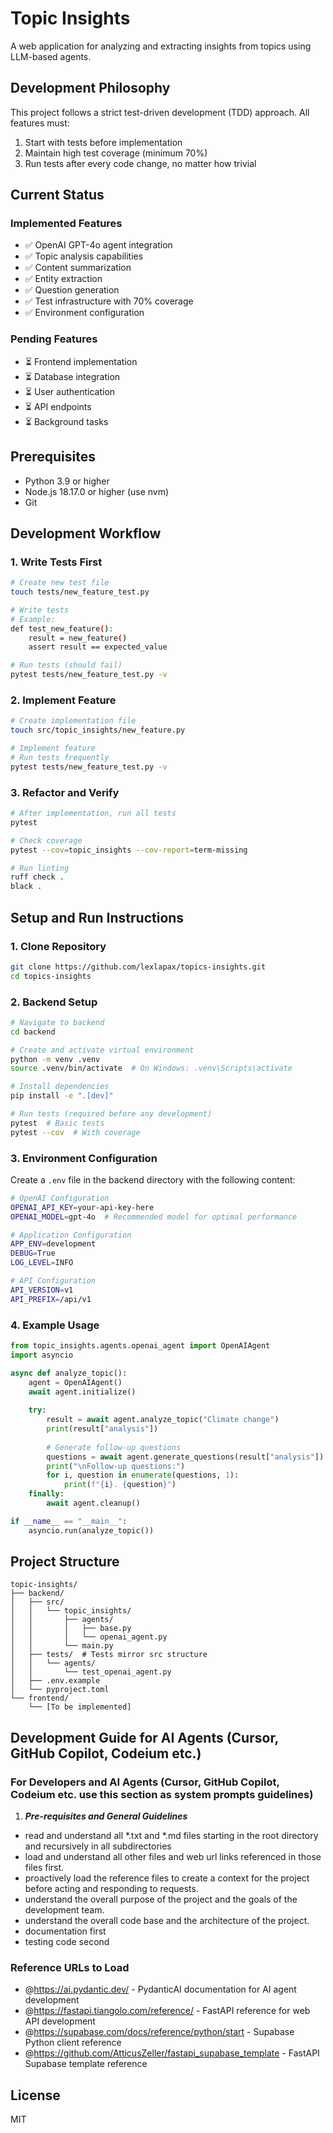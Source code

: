 # Topic Insights

A web application for analyzing and extracting insights from topics using LLM-based agents.

## Development Philosophy

This project follows a strict test-driven development (TDD) approach. All features must:
1. Start with tests before implementation
2. Maintain high test coverage (minimum 70%)
3. Run tests after every code change, no matter how trivial

## Current Status

### Implemented Features
- ✅ OpenAI GPT-4o agent integration
- ✅ Topic analysis capabilities
- ✅ Content summarization
- ✅ Entity extraction
- ✅ Question generation
- ✅ Test infrastructure with 70% coverage
- ✅ Environment configuration

### Pending Features
- ⏳ Frontend implementation
- ⏳ Database integration
- ⏳ User authentication
- ⏳ API endpoints
- ⏳ Background tasks

## Prerequisites

- Python 3.9 or higher
- Node.js 18.17.0 or higher (use nvm)
- Git

## Development Workflow

### 1. Write Tests First
```bash
# Create new test file
touch tests/new_feature_test.py

# Write tests
# Example:
def test_new_feature():
    result = new_feature()
    assert result == expected_value

# Run tests (should fail)
pytest tests/new_feature_test.py -v
```

### 2. Implement Feature
```bash
# Create implementation file
touch src/topic_insights/new_feature.py

# Implement feature
# Run tests frequently
pytest tests/new_feature_test.py -v
```

### 3. Refactor and Verify
```bash
# After implementation, run all tests
pytest

# Check coverage
pytest --cov=topic_insights --cov-report=term-missing

# Run linting
ruff check .
black .
```

## Setup and Run Instructions

### 1. Clone Repository
```bash
git clone https://github.com/lexlapax/topics-insights.git
cd topics-insights
```

### 2. Backend Setup
```bash
# Navigate to backend
cd backend

# Create and activate virtual environment
python -m venv .venv
source .venv/bin/activate  # On Windows: .venv\Scripts\activate

# Install dependencies
pip install -e ".[dev]"

# Run tests (required before any development)
pytest  # Basic tests
pytest --cov  # With coverage
```

### 3. Environment Configuration

Create a `.env` file in the backend directory with the following content:
```bash
# OpenAI Configuration
OPENAI_API_KEY=your-api-key-here
OPENAI_MODEL=gpt-4o  # Recommended model for optimal performance

# Application Configuration
APP_ENV=development
DEBUG=True
LOG_LEVEL=INFO

# API Configuration
API_VERSION=v1
API_PREFIX=/api/v1
```

### 4. Example Usage

```python
from topic_insights.agents.openai_agent import OpenAIAgent
import asyncio

async def analyze_topic():
    agent = OpenAIAgent()
    await agent.initialize()
    
    try:
        result = await agent.analyze_topic("Climate change")
        print(result["analysis"])
        
        # Generate follow-up questions
        questions = await agent.generate_questions(result["analysis"])
        print("\nFollow-up questions:")
        for i, question in enumerate(questions, 1):
            print(f"{i}. {question}")
    finally:
        await agent.cleanup()

if __name__ == "__main__":
    asyncio.run(analyze_topic())
```

## Project Structure

```
topic-insights/
├── backend/
│   ├── src/
│   │   └── topic_insights/
│   │       ├── agents/
│   │       │   ├── base.py
│   │       │   └── openai_agent.py
│   │       └── main.py
│   ├── tests/  # Tests mirror src structure
│   │   └── agents/
│   │       └── test_openai_agent.py
│   ├── .env.example
│   └── pyproject.toml
└── frontend/
    └── [To be implemented]
```

## Development Guide for AI Agents (Cursor, GitHub Copilot, Codeium etc.)
### For Developers and AI Agents (Cursor, GitHub Copilot, Codeium etc. use this section as system prompts guidelines)

1. ***Pre-requisites and General Guidelines***
- read and understand all *.txt and *.md files starting in the root directory and recursively in all subdirectories
- load and understand all other files and web url links referenced in those files first.
- proactively load the reference files to create a context for the project before acting and responding to requests.
- understand the overall purpose of the project and the goals of the development team.
- understand the overall code base and the architecture of the project.
- documentation first
- testing code second

### Reference URLs to Load
- @https://ai.pydantic.dev/ - PydanticAI documentation for AI agent development
- @https://fastapi.tiangolo.com/reference/ - FastAPI reference for web API development
- @https://supabase.com/docs/reference/python/start - Supabase Python client reference
- @https://github.com/AtticusZeller/fastapi_supabase_template - FastAPI Supabase template reference

## License

MIT 

